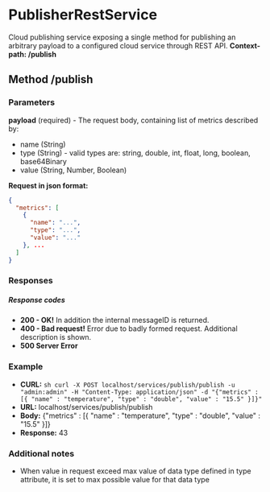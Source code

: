 # PublisherRestService

Cloud publishing service exposing a single method for publishing an arbitrary payload to a configured cloud service through REST API. 
**Context-path: /publish**

## Method /publish

### Parameters
**payload** (required) - The request body, containing list of  metrics described by: 
- name (String)
- type (String) - valid types are: string, double, int, float, long, boolean, base64Binary
- value (String, Number, Boolean)

**Request in json format:**
```json
{
  "metrics": [
    {
      "name": "...",
      "type": "...",
      "value": "..."
    }, ...
  ]
}
```

### Responses
##### Response codes
- **200 - OK!**
In addition the internal messageID is returned.
- **400 - Bad request!**
Error due to badly formed request. Additional description is shown.
- **500 Server Error**

### Example
- **CURL:** ```sh curl -X POST localhost/services/publish/publish -u "admin:admin" -H "Content-Type: application/json" -d "{"metrics" : [{ "name" : "temperature", "type" : "double", "value" : "15.5" }]}" ```
- **URL:** localhost/services/publish/publish
- **Body:** {"metrics" : [{ "name" : "temperature", "type" : "double", "value" : "15.5" }]}
- **Response:** 43



### Additional notes
- When value in request exceed max value of data type defined in type attribute, it is set to max possible value for that data type